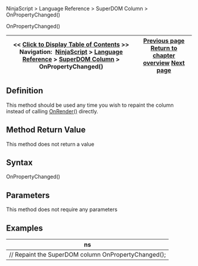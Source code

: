 ﻿
NinjaScript > Language Reference > SuperDOM Column > OnPropertyChanged()

OnPropertyChanged()

| << [Click to Display Table of Contents](onpropertychanged.md) >> **Navigation:**     [NinjaScript](ninjascript-1.md) > [Language Reference](language_reference_wip-1.md) > [SuperDOM Column](superdom_column-1.md) > OnPropertyChanged() | [Previous page](superdomcolumn_onpositionupdate-1.md) [Return to chapter overview](superdom_column-1.md) [Next page](superdomcolumn_onrender-1.md) |
| --- | --- |
## Definition
This method should be used any time you wish to repaint the column instead of calling [OnRender()](superdomcolumn_onrender-1.md) directly.
## 
## Method Return Value
This method does not return a value
 
## Syntax
OnPropertyChanged()
## 
## Parameters
This method does not require any parameters
## 
## Examples

| ns |
| --- |
| // Repaint the SuperDOM column OnPropertyChanged(); |
